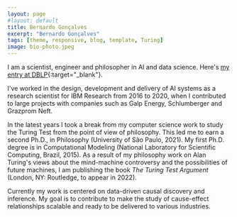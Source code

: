 ```yaml
---
layout: page
#layout: default
title: Bernardo Gonçalves
excerpt: "Bernardo Gonçalves"
tags: [theme, responsive, blog, template, Turing]
image: bio-photo.jpeg
---
```


I am a scientist, engineer and philosopher in AI and data science. Here's [my entry at DBLP](https://dblp.org/pid/35/1880.html){:target="_blank"}.

I've worked in the design, development and delivery of AI systems as a research scientist for IBM Research from 2016 to 2020, when I contributed to large projects with companies such as Galp Energy, Schlumberger and Grazprom Neft. 

In the latest years I took a break from my computer science work to study the Turing Test from the point of view of philosophy. This led me to earn a second Ph.D., in Philosophy (University of São Paulo, 2021). My first Ph.D. degree is in Computational Modeling (National Laboratory for Scientific Computing, Brazil, 2015). As a result of my philosophy work on Alan Turing's views about the mind-machine controversy and the possibilities of future machines, I am publishing the book _The Turing Test Argument_ (London, NY: Routledge, to appear in 2022). 

Currently my work is centered on data-driven causal discovery and inference. My goal is to contribute to make the study of cause-effect relationships scalable and ready to be delivered to various industries. 

